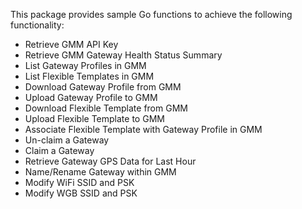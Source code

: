 This package provides sample Go functions to achieve the following functionality:
 - Retrieve GMM API Key
 - Retrieve GMM Gateway Health Status Summary
 - List Gateway Profiles in GMM
 - List Flexible Templates in GMM
 - Download Gateway Profile from GMM
 - Upload Gateway Profile to GMM
 - Download Flexible Template from GMM
 - Upload Flexible Template to GMM
 - Associate Flexible Template with Gateway Profile in GMM
 - Un-claim a Gateway
 - Claim a Gateway
 - Retrieve Gateway GPS Data for Last Hour
 - Name/Rename Gateway within GMM
 - Modify WiFi SSID and PSK
 - Modify WGB SSID and PSK
